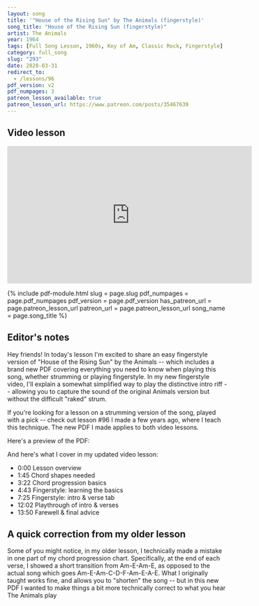 ```yaml
---
layout: song
title: '"House of the Rising Sun" by The Animals (fingerstyle)'
song_title: "House of the Rising Sun (fingerstyle)"
artist: The Animals
year: 1964
tags: [Full Song Lesson, 1960s, Key of Am, Classic Rock, Fingerstyle]
category: full_song
slug: "293"
date: 2020-03-31
redirect_to:
  - /lessons/96
pdf_version: v2
pdf_numpages: 3
patreon_lesson_available: true
patreon_lesson_url: https://www.patreon.com/posts/35467639
---
```




## Video lesson

<!-- Coming soon... -->

<iframe width="560" height="315" src="https://www.youtube.com/embed/KibnZCT6oYM" frameborder="0" allow="accelerometer; autoplay; encrypted-media; gyroscope; picture-in-picture" allowfullscreen></iframe>

{% include pdf-module.html
     slug = page.slug
     pdf_numpages = page.pdf_numpages
     pdf_version = page.pdf_version
     has_patreon_url = page.patreon_lesson_url
     patreon_url = page.patreon_lesson_url
     song_name = page.song_title %}

## Editor's notes

Hey friends! In today's lesson I'm excited to share an easy fingerstyle version of "House of the Rising Sun" by the Animals -- which includes a brand new PDF covering everything you need to know when playing this song, whether strumming or playing fingerstyle. In my new fingerstyle video, I'll explain a somewhat simplified way to play the distinctive intro riff -- allowing you to capture the sound of the original Animals version but without the difficult "raked" strum.

If you're looking for a lesson on a strumming version of the song, played with a pick -- check out lesson #96 I made a few years ago, where I teach this technique. The new PDF I made applies to both video lessons.

Here's a preview of the PDF:

And here's what I cover in my updated video lesson:

- 0:00 Lesson overview
- 1:45 Chord shapes needed
- 3:22 Chord progression basics
- 4:43 Fingerstyle: learning the basics
- 7:25 Fingerstyle: intro & verse tab
- 12:02 Playthrough of intro & verses
- 13:50 Farewell & final advice

## A quick correction from my older lesson

Some of you might notice, in my older lesson, I technically made a mistake in one part of my chord progression chart. Specifically, at the end of each verse, I showed a short transition from Am-E-Am-E, as opposed to the actual song which goes Am-E-Am-C-D-F-Am-E-A-E. What I originally taught works fine, and allows you to "shorten" the song -- but in this new PDF I wanted to make things a bit more technically correct to what you hear The Animals play
